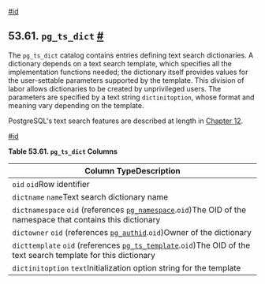 [#id](#CATALOG-PG-TS-DICT)

## 53.61. `pg_ts_dict` [#](#CATALOG-PG-TS-DICT)



The `pg_ts_dict` catalog contains entries defining text search dictionaries. A dictionary depends on a text search template, which specifies all the implementation functions needed; the dictionary itself provides values for the user-settable parameters supported by the template. This division of labor allows dictionaries to be created by unprivileged users. The parameters are specified by a text string `dictinitoption`, whose format and meaning vary depending on the template.

PostgreSQL's text search features are described at length in [Chapter 12](textsearch).

[#id](#id-1.10.4.63.5)

**Table 53.61. `pg_ts_dict` Columns**

| Column TypeDescription                                                                                                                         |
| ---------------------------------------------------------------------------------------------------------------------------------------------- |
| `oid` `oid`Row identifier                                                                                                                      |
| `dictname` `name`Text search dictionary name                                                                                                   |
| `dictnamespace` `oid` (references [`pg_namespace`](catalog-pg-namespace).`oid`)The OID of the namespace that contains this dictionary     |
| `dictowner` `oid` (references [`pg_authid`](catalog-pg-authid).`oid`)Owner of the dictionary                                              |
| `dicttemplate` `oid` (references [`pg_ts_template`](catalog-pg-ts-template).`oid`)The OID of the text search template for this dictionary |
| `dictinitoption` `text`Initialization option string for the template                                                                           |